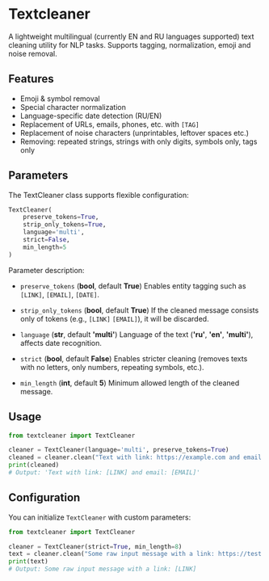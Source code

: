 # Textcleaner

A lightweight multilingual (currently EN and RU languages supported) text cleaning utility for NLP tasks. Supports tagging, normalization, emoji and noise removal.

## Features

- Emoji & symbol removal
- Special character normalization
- Language-specific date detection (RU/EN)
- Replacement of URLs, emails, phones, etc. with `[TAG]`
- Replacement of noise characters (unprintables, leftover spaces etc.)
- Removing: repeated strings, strings with only digits, symbols only, tags only

## Parameters

The TextCleaner class supports flexible configuration:

```python
TextCleaner(
    preserve_tokens=True,
    strip_only_tokens=True,
    language='multi',
    strict=False,
    min_length=5
)
```

Parameter description:

- `preserve_tokens` (**bool**, default **True**)
Enables entity tagging such as `[LINK]`, `[EMAIL]`, `[DATE]`.

- `strip_only_tokens` (**bool**, default **True**)
If the cleaned message consists only of tokens (e.g., `[LINK]` `[EMAIL]`), it will be discarded.

- `language` (**str**, default **'multi'**)
Language of the text (**'ru'**, **'en'**, **'multi'**), affects date recognition.

- `strict` (**bool**, default **False**)
Enables stricter cleaning (removes texts with no letters, only numbers, repeating symbols, etc.).

- `min_length` (**int**, default **5**)
Minimum allowed length of the cleaned message.

## Usage

```python
from textcleaner import TextCleaner

cleaner = TextCleaner(language='multi', preserve_tokens=True)
cleaned = cleaner.clean("Text with link: https://example.com and email: me@gmail.com")
print(cleaned)
# Output: 'Text with link: [LINK] and email: [EMAIL]'
```


## Configuration

You can initialize `TextCleaner` with custom parameters:

```python
from textcleaner import TextCleaner

cleaner = TextCleaner(strict=True, min_length=8)
text = cleaner.clean("Some raw input message with a link: https://test.com")
print(text)
# Output: Some raw input message with a link: [LINK]
```
